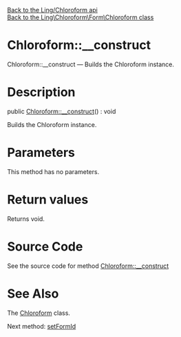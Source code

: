 [Back to the Ling/Chloroform api](https://github.com/lingtalfi/Chloroform/blob/master/doc/api/Ling/Chloroform.md)<br>
[Back to the Ling\Chloroform\Form\Chloroform class](https://github.com/lingtalfi/Chloroform/blob/master/doc/api/Ling/Chloroform/Form/Chloroform.md)


Chloroform::__construct
================



Chloroform::__construct — Builds the Chloroform instance.




Description
================


public [Chloroform::__construct](https://github.com/lingtalfi/Chloroform/blob/master/doc/api/Ling/Chloroform/Form/Chloroform/__construct.md)() : void




Builds the Chloroform instance.




Parameters
================

This method has no parameters.


Return values
================

Returns void.








Source Code
===========
See the source code for method [Chloroform::__construct](https://github.com/lingtalfi/Chloroform/blob/master/Form/Chloroform.php#L105-L118)


See Also
================

The [Chloroform](https://github.com/lingtalfi/Chloroform/blob/master/doc/api/Ling/Chloroform/Form/Chloroform.md) class.

Next method: [setFormId](https://github.com/lingtalfi/Chloroform/blob/master/doc/api/Ling/Chloroform/Form/Chloroform/setFormId.md)<br>

